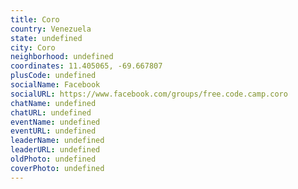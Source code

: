 ```yaml
---
title: Coro
country: Venezuela
state: undefined
city: Coro
neighborhood: undefined
coordinates: 11.405065, -69.667807
plusCode: undefined
socialName: Facebook
socialURL: https://www.facebook.com/groups/free.code.camp.coro
chatName: undefined
chatURL: undefined
eventName: undefined
eventURL: undefined
leaderName: undefined
leaderURL: undefined
oldPhoto: undefined
coverPhoto: undefined
---
```

